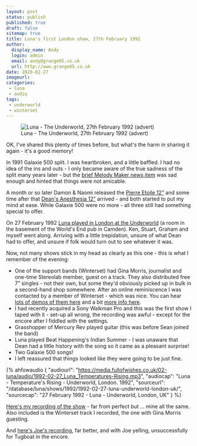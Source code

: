 ```yaml
---
layout: post
status: publish
published: true
draft: false
sitemap: true
title: Luna's first London show, 27th February 1992
author:
  display_name: Andy
  login: admin
  email: andy@grange85.co.uk
  url: http://www.grange85.co.uk
date: 2020-02-27
imageurl: 
categories:
 - luna
 - audio
tags:
 - underworld
 - winterset
---
```

<figure class="caption aligncenter"><img src="https://media.fullofwishes.co.uk/02-luna/docs/Luna_PrintAd_1992.jpg" alt="Luna - The Underworld, 27th February 1992 (advert)" /><figcaption class="caption-text">Luna - The Underworld, 27th February 1992 (advert)</figcaption></figure>
OK, I've shared this plenty of times before, but what's the harm in sharing it again - it's a good memory!

In 1991 Galaxie 500 split. I was heartbroken, and a little baffled. I had no idea of the ins and outs - I only became aware of the true sadness of the split many years later - but the [brief Melody Maker news item](https://www.fullofwishes.co.uk/articles/1991-05-04-galaxie-500-split/) was sad enough and hinted that things were not amicable.

A month or so later Damon & Naomi released the [Pierre Etoile 12”](https://www.fullofwishes.co.uk/database/damon-and-naomi/releases/damon-and-naomi-pierre-etoile/) and some time after that [Dean's Anesthesia 12”](https://www.fullofwishes.co.uk/database/dean-and-britta/dean-wareham-releases/dean-wareham-anesthesia/) arrived - and both started to put my mind at ease. While Galaxie 500 were no more - all three still had something special to offer.

On 27 February 1992 [Luna played in London at the Underworld](https://www.fullofwishes.co.uk/database/luna/shows/1992/1992-02-27-luna-underworld-london-uk/) (a room in the basement of the World's End pub in Camden). Ken, Stuart, Graham and myself went along. Arriving with a little trepidation, unsure of what Dean had to offer, and unsure if folk would turn out to see whatever it was.

Now, not many shows stick in my head as clearly as this one - this is what I remember of the evening:

 - One of the support bands (Winterset) had Gina Morris, journalist and one-time Stereolab member, guest on a track. They also distributed free 7” singles - not their own, but some they'd obviously picked up in bulk in a second-hand shop somewhere. After an online reminiscence I was contacted by a member of Winterset - which was nice. You can hear [lots of demos of them here](https://soundcloud.com/winterset) and a bit [more info here](https://greasepaintpeel.blogspot.com/2019/03/the-comedy-of-errors-winterset-horse-of.html).
 - I had recently acquired a Sony Walkman Pro and this was the first show I taped with it - set-up all wrong, the recording was awful - except for the encore after I fiddled with the settings.
 - Grasshopper of Mercury Rev played guitar (this was before Sean joined the band)
 - Luna played Beat Happening's Indian Summer - I was unaware that Dean had a little history with the song so it came as a pleasant surprise!
 - Two Galaxie 500 songs!
 - I left reassured that things looked like they were going to be just fine.


 {% ahfowaudio {
  "audiourl": "https://media.fullofwishes.co.uk/02-luna/audio/1992-02-27_Luna_Temperatures-Rising.mp3",
  "audiocap": "Luna - Temperature's Rising - Underworld, London. 1992",
  "sourceurl": "/database/luna/shows/1992/1992-02-27-luna-underworld-london-uk/",
  "sourcecap": "27 February 1992 - Luna - Underworld, London, UK"
  } %}


[Here's my recording of the show](http://www.mediafire.com/file/bd3tpmsa35d6u6p/luna-1992-02-27_-the-underworld-london-uk-andy-16bit.zip/file) - far from perfect but ... mine all the same. Also included is the Winterset track I recorded, the one with Gina Morris guesting.

And [here's Joe's recording](http://www.mediafire.com/file/jtwwjsudgcqslai/luna-1992-02-27_-the-underworld-london-uk-joe-24bit.zip/file), far better, and with Joe yelling, unsuccessfully for Tugboat in the encore.


